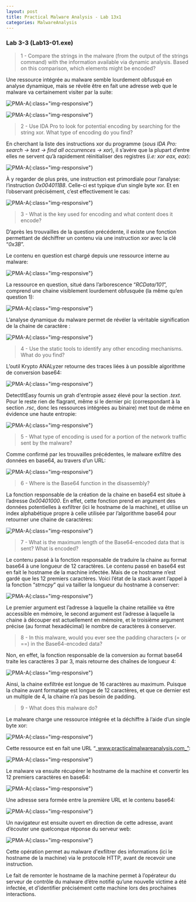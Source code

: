 ```yaml
---
layout: post
title: Practical Malware Analysis - Lab 13x1
categories: MalwareAnalysis
---
```

### Lab 3-3 (Lab13-01.exe)
>1 - Compare the strings in the malware (from the output of the strings command) with the information available via dynamic analysis. Based on this comparison, which elements might be encoded?

Une ressource intégrée au malware semble lourdement obfusqué en analyse dynamique, mais se révèle être en fait une adresse web que le malware va certainement visiter par la suite:

![PMA-A](/img/PMA/chap13/01/A.PNG){:class="img-responsive"}

![PMA-A](/img/PMA/chap13/01/B.PNG){:class="img-responsive"}

>2 - Use IDA Pro to look for potential encoding by searching for the string xor. What type of encoding do you find?

En cherchant la liste des instructions xor du programme (_sous IDA Pro: search -> text -> find all occurrences -> xor_), il s’avère que la plupart d’entre elles ne servent qu’à rapidement réinitialiser des registres (_i.e: xor eax, eax_):

![PMA-A](/img/PMA/chap13/01/CC.PNG){:class="img-responsive"}

À y regarder de plus près, une instruction est primordiale pour l’analyse: l’instruction _0x004011B8_. Celle-ci est typique d’un single byte xor. Et en l’observant précisément, c’est effectivement le cas:

![PMA-A](/img/PMA/chap13/01/D.PNG){:class="img-responsive"}

>3 - What is the key used for encoding and what content does it encode?

D’après les trouvailles de la question précédente, il existe une fonction permettant de déchiffrer un contenu via une instruction xor avec la clé “_0x3B_”.

Le contenu en question est chargé depuis une ressource interne au malware:

![PMA-A](/img/PMA/chap13/01/E.PNG){:class="img-responsive"}

La ressource en question, situé dans l’arborescence “_RCData/101_”, comprend une chaine visiblement lourdement obfusquée (la même qu’en question 1):

![PMA-A](/img/PMA/chap13/01/F.PNG){:class="img-responsive"}

L’analyse dynamique du malware permet de révéler la véritable signification de la chaine de caractère :

![PMA-A](/img/PMA/chap13/01/B.PNG){:class="img-responsive"}

>4 - Use the static tools to identify any other encoding mechanisms. What do you find?

L’outil Krypto ANALyzer retourne des traces liées à un possible algorithme de conversion base64:

![PMA-A](/img/PMA/chap13/01/G.PNG){:class="img-responsive"}

DetectItEasy fournis un grah d'entropie assez élevé pour la section _.text_. Pour le reste rien de flagrant, même si le dernier pic (correspondant à la section _.rsc_, donc les ressources intégrées au binaire) met tout de même en évidence une haute entropie:

![PMA-A](/img/PMA/chap13/01/H.PNG){:class="img-responsive"}

>5 - What type of encoding is used for a portion of the network traffic sent by the malware?

Comme confirmé par les trouvailles précédentes, le malware exfiltre des données en base64, au travers d’un URL:

![PMA-A](/img/PMA/chap13/01/I.PNG){:class="img-responsive"}

>6 - Where is the Base64 function in the disassembly?

La fonction responsable de la création de la chaine en base64 est située à l’adresse _0x00401000_. En effet, cette fonction prend en argument des données potentielles à exfiltrer (ici le hostname de la machine), et utilise un index alphabétique propre à celle utilisée par l’algorithme base64 pour retourner une chaine de caractères:

![PMA-A](/img/PMA/chap13/01/J.PNG){:class="img-responsive"}

>7 - What is the maximum length of the Base64-encoded data that is sent? What is encoded?

Le contenu passé à la fonction responsable de traduire la chaine au format base64 à une longueur de 12 caractères. Le contenu passé en base64 est en fait le hostname de la machine infectée. Mais de ce hostname n’est gardé que les 12 premiers caractères. Voici l’état de la stack avant l’appel à la fonction “_strncpy_” qui va tailler la longueur du hostname à conserver:

![PMA-A](/img/PMA/chap13/01/C.PNG){:class="img-responsive"}

Le premier argument est l’adresse à laquelle la chaine retaillée va être accessible en mémoire, le second argument est l’adresse à laquelle la chaine à découper est actuellement en mémoire, et le troisième argument précise (au format hexadécimal) le nombre de caractères à conserver.

>8 - In this malware, would you ever see the padding characters (= or ==) in the Base64-encoded data?

Non, en effet, la fonction responsable de la conversion au format base64 traite les caractères 3 par 3, mais retourne des chaînes de longueur 4:

![PMA-A](/img/PMA/chap13/01/K.PNG){:class="img-responsive"}

Ainsi, la chaine exfiltrée est longue de 16 caractères au maximum. Puisque la chaine avant formatage est longue de 12 caractères, et que ce dernier est un multiple de 4, la chaine n’a pas besoin de padding.

>9 - What does this malware do?

Le malware charge une ressource intégrée et la déchiffre à l’aide d’un single byte xor:

![PMA-A](/img/PMA/chap13/01/L.PNG){:class="img-responsive"}

Cette ressource est en fait une URL “_www.practicalmalwareanalysis.com_”:

![PMA-A](/img/PMA/chap13/01/B.PNG){:class="img-responsive"}

Le malware va ensuite récupérer le hostname de la machine et convertir les 12 premiers caractères en base64:

![PMA-A](/img/PMA/chap13/01/M.PNG){:class="img-responsive"}

Une adresse sera formée entre la première URL et le contenu base64:

![PMA-A](/img/PMA/chap13/01/N.PNG){:class="img-responsive"}

Un navigateur est ensuite ouvert en direction de cette adresse, avant d’écouter une quelconque réponse du serveur web:

![PMA-A](/img/PMA/chap13/01/O.PNG){:class="img-responsive"}

Cette opération permet au malware d'exfiltrer des informations (ici le hostname de la machine) via le protocole HTTP, avant de recevoir une instruction.

Le fait de remonter le hostname de la machine permet à l’opérateur du serveur de contrôle du malware d’être notifié qu’une nouvelle victime a été infectée, et d’identifier précisément cette machine lors des prochaines interactions.

